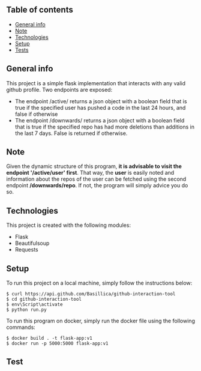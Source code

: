## Table of contents
* [General info](#general-info)
* [Note](#note)
* [Technologies](#technologies)
* [Setup](#setup)
* [Tests](#test)

## General info
This project is a simple flask implementation that interacts with any valid github profile. Two endpoints are exposed:
* The endpoint /active/<user> returns a json object with a boolean field that is true if the specified user has pushed a code in the last 24 hours, and false if otherwise
* The endpoint /downwards/<repo> returns a json object with a boolean field that is true if the specified repo has had more deletions than additions in the last 7 days. False is returned if otherwise.

## Note
Given the dynamic structure of this program, **it is advisable to visit the endpoint '/active/user' first**. That way, the **user** is easily noted and information about the repos of the user can be fetched using the second endpoint **/downwards/repo**. If not, the program will simply advice you do so. 
	
## Technologies
This project is created with the following modules:
* Flask
* Beautifulsoup
* Requests
	
## Setup
To run this project on a local machine, simply follow the instructions below:

```
$ curl https://api.github.com/Basillica/github-interaction-tool
$ cd github-interaction-tool
$ env\Script\activate
$ python run.py
```

To run this program on docker, simply run the docker file using the following commands:
```
$ docker build . -t flask-app:v1
$ docker run -p 5000:5000 flask-app:v1
```

## Test
